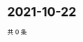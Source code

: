 # 2021-10-22

共 0 条

<!-- BEGIN WEIBO -->
<!-- 最后更新时间 Fri Oct 22 2021 04:00:50 GMT+0800 (China Standard Time) -->

<!-- END WEIBO -->
